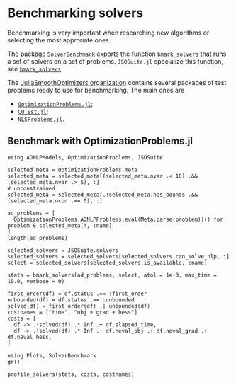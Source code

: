 # Benchmarking solvers

Benchmarking is very important when researching new algorithms or selecting the most approriate ones.

The package [`SolverBenchmark`](https://github.com/JuliaSmoothOptimizers/SolverBenchmark.jl) exports the function [`bmark_solvers`](https://github.com/JuliaSmoothOptimizers/SolverBenchmark.jl/blob/main/src/bmark_solvers.jl) that runs a set of solvers on a set of problems. `JSOSuite.jl` specialize this function, see [`bmark_solvers`](@ref).


The [JuliaSmoothOptimizers organization](https://juliasmoothoptimizers.github.io) contains several packages of test problems ready to use for benchmarking. The main ones are
- [`OptimizationProblems.jl`](https://github.com/JuliaSmoothOptimizers/OptimizationProblems.jl);
- [`CUTEst.jl`](https://github.com/JuliaSmoothOptimizers/CUTEst.jl);
- [`NLSProblems.jl`](https://github.com/JuliaSmoothOptimizers/CUTEst.jl).

## Benchmark with OptimizationProblems.jl

```@example op
using ADNLPModels, OptimizationProblems, JSOSuite
```

```@example op
selected_meta = OptimizationProblems.meta
selected_meta = selected_meta[(selected_meta.nvar .< 10) .&& (selected_meta.nvar .> 5), :]
# unconstrained
selected_meta = selected_meta[.!selected_meta.has_bounds .&& (selected_meta.ncon .== 0), :]
```

```@example op
ad_problems = [
  OptimizationProblems.ADNLPProblems.eval(Meta.parse(problem))() for problem ∈ selected_meta[!, :name]
]
length(ad_problems)
```

```@example op
selected_solvers = JSOSuite.solvers
selected_solvers = selected_solvers[selected_solvers.can_solve_nlp, :]
select = selected_solvers[selected_solvers.is_available, :name]
```

```@example op
stats = bmark_solvers(ad_problems, select, atol = 1e-3, max_time = 10.0, verbose = 0)
```

```@example op
first_order(df) = df.status .== :first_order
unbounded(df) = df.status .== :unbounded
solved(df) = first_order(df) .| unbounded(df)
costnames = ["time", "obj + grad + hess"]
costs = [
  df -> .!solved(df) .* Inf .+ df.elapsed_time,
  df -> .!solved(df) .* Inf .+ df.neval_obj .+ df.neval_grad .+ df.neval_hess,
]

using Plots, SolverBenchmark
gr()

profile_solvers(stats, costs, costnames)
```

